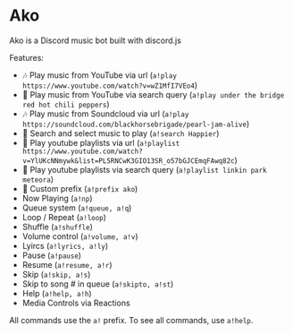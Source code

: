 # Ako

Ako is a Discord music bot built with discord.js

Features:
- 🎶 Play music from YouTube via url (`a!play https://www.youtube.com/watch?v=wZ1MfI7VEo4`)
- 🔎 Play music from YouTube via search query (`a!play under the bridge red hot chili peppers`)
- 🎶 Play music from Soundcloud via url (`a!play https://soundcloud.com/blackhorsebrigade/pearl-jam-alive`)
- 🔎 Search and select music to play (`a!search Happier`)
- 📃 Play youtube playlists via url (`a!playlist https://www.youtube.com/watch?v=YlUKcNNmywk&list=PL5RNCwK3GIO13SR_o57bGJCEmqFAwq82c`)
- 🔎 Play youtube playlists via search query (`a!playlist linkin park meteora`)
- 🔧 Custom prefix (`a!prefix ako`)
- Now Playing (`a!np`)
- Queue system (`a!queue, a!q`)
- Loop / Repeat (`a!loop`)
- Shuffle (`a!shuffle`)
- Volume control (`a!volume, a!v`)
- Lyircs (`a!lyrics, a!ly`)
- Pause (`a!pause`)
- Resume (`a!resume, a!r`)
- Skip (`a!skip, a!s`)
- Skip to song # in queue (`a!skipto, a!st`)
- Help (`a!help, a!h`)
- Media Controls via Reactions

All commands use the `a!` prefix. To see all commands, use `a!help`.

